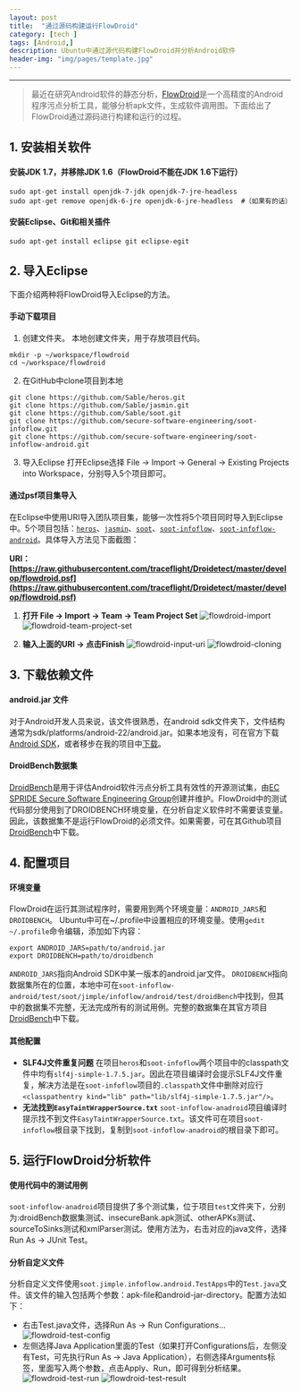 ```yaml
---
layout: post
title:  "通过源码构建运行FlowDroid"
category: [tech ]
tags: [Android,]
description: Ubuntu中通过源代码构建FlowDroid并分析Android软件
header-img: "img/pages/template.jpg"
---
```



----
> 最近在研究Android软件的静态分析，[FlowDroid](https://blogs.uni-paderborn.de/sse/tools/flowdroid/)是一个高精度的Android程序污点分析工具，能够分析apk文件，生成软件调用图。下面给出了FlowDroid通过源码进行构建和运行的过程。

## 1. 安装相关软件 ##

#### 安装JDK 1.7，并移除JDK 1.6（FlowDroid不能在JDK 1.6下运行） ####
~~~ shell
sudo apt-get install openjdk-7-jdk openjdk-7-jre-headless 
sudo apt-get remove openjdk-6-jre openjdk-6-jre-headless  #（如果有的话）
~~~

#### 安装Eclipse、Git和相关插件 ####
~~~ shell
sudo apt-get install eclipse git eclipse-egit
~~~

## 2. 导入Eclipse #

下面介绍两种将FlowDroid导入Eclipse的方法。

#### 手动下载项目 ####

1. 创建文件夹。
本地创建文件夹，用于存放项目代码。
~~~ shell
mkdir -p ~/workspace/flowdroid
cd ~/workspace/flowdroid
~~~

2. 在GitHub中clone项目到本地
~~~ shell
git clone https://github.com/Sable/heros.git
git clone https://github.com/Sable/jasmin.git
git clone https://github.com/Sable/soot.git
git clone https://github.com/secure-software-engineering/soot-infoflow.git
git clone https://github.com/secure-software-engineering/soot-infoflow-android.git
~~~

3. 导入Eclipse
打开Eclipse选择 File -> Import -> General -> Existing Projects into Workspace，分别导入5个项目即可。

#### 通过psf项目集导入 ####

在Eclipse中使用URI导入团队项目集，能够一次性将5个项目同时导入到Eclipse中。5个项目包括：[`heros`](https://github.com/Sable/heros.git)、[`jasmin`](https://github.com/Sable/jasmin.git)、[`soot`](https://github.com/Sable/soot.git)、[`soot-infoflow`](https://github.com/secure-software-engineering/soot-infoflow.git)、[`soot-infoflow-android`](https://github.com/secure-software-engineering/soot-infoflow-android.git)。具体导入方法见下面截图：

**URI： [https://raw.githubusercontent.com/traceflight/Droidetect/master/develop/flowdroid.psf](https://raw.githubusercontent.com/traceflight/Droidetect/master/develop/flowdroid.psf)**

1. **打开 File -> Import -> Team -> Team Project Set**
![flowdroid-import](http://7xsbrq.com1.z0.glb.clouddn.com/img/blogs/blog-flowdroid-import.png)
![flowdroid-team-project-set](http://7xsbrq.com1.z0.glb.clouddn.com/img/blogs/blog-flowdroid-team-project-set.png)

2. **输入上面的URI -> 点击Finish**
![flowdroid-input-uri](http://7xsbrq.com1.z0.glb.clouddn.com/img/blogs/blog-flowdroid-input-URI.png)
![flowdroid-cloning](http://7xsbrq.com1.z0.glb.clouddn.com/img/blogs/blog-flowdroid-cloning.png)


## 3. 下载依赖文件 #

#### android.jar 文件 ####
对于Android开发人员来说，该文件很熟悉，在android sdk文件夹下，文件结构通常为sdk/platforms/android-22/android.jar。如果本地没有，可在官方下载[Android SDK](https://developer.android.com/sdk/index.html)，或者移步在我的项目中[下载](https://github.com/traceflight/Android-related-repo/tree/master/Android%20Jars)。

#### DroidBench数据集 ####
[DroidBench](https://github.com/secure-software-engineering/DroidBench)是用于评估Android软件污点分析工具有效性的开源测试集，由[EC SPRIDE Secure Software Engineering Group](http://sse.ec-spride.de/)创建并维护。FlowDroid中的测试代码部分使用到了DROIDBENCH环境变量，在分析自定义软件时不需要该变量。因此，该数据集不是运行FlowDroid的必须文件。如果需要，可在其Github项目[DroidBench](https://github.com/secure-software-engineering/DroidBench)中下载。

## 4. 配置项目 #

#### 环境变量 ####
FlowDroid在运行其测试程序时，需要用到两个环境变量：`ANDROID_JARS`和`DROIDBENCH`。
Ubuntu中可在~/.profile中设置相应的环境变量。使用`gedit ~/.profile`命令编辑，添加如下内容：

~~~ shell
export ANDROID_JARS=path/to/android.jar
export DROIDBENCH=path/to/droidbench
~~~

`ANDROID_JARS`指向Android SDK中某一版本的android.jar文件。
`DROIDBENCH`指向数据集所在的位置，本地中可在`soot-infoflow-android/test/soot/jimple/infoflow/android/test/droidBench`中找到，但其中的数据集不完整，无法完成所有的测试用例。完整的数据集在其官方项目[DroidBench](https://github.com/secure-software-engineering/DroidBench)中下载。

#### 其他配置 ####
  * **SLF4J文件重复问题**
  在项目`heros`和`soot-infoflow`两个项目中的classpath文件中均有`slf4j-simple-1.7.5.jar`。因此在项目编译时会提示SLF4J文件重复，解决方法是在`soot-infoflow`项目的`.classpath`文件中删除对应行`<classpathentry kind="lib" path="lib/slf4j-simple-1.7.5.jar"/>`。
  * **无法找到`EasyTaintWrapperSource.txt`**
  `soot-infoflow-anadroid`项目编译时提示找不到文件`EasyTaintWrapperSource.txt`。该文件可在项目`soot-infoflow`根目录下找到，复制到`soot-infoflow-anadroid`的根目录下即可。

## 5. 运行FlowDroid分析软件 #

#### 使用代码中的测试用例 ####
 `soot-infoflow-anadroid`项目提供了多个测试集，位于项目`test`文件夹下，分别为:droidBench数据集测试、insecureBank.apk测试、otherAPKs测试、sourceToSinks测试和xmlParser测试。使用方法为，右击对应的java文件，选择Run As -> JUnit Test。

#### 分析自定义文件 ####
 分析自定义文件使用`soot.jimple.infoflow.android.TestApps`中的`Test.java`文件。该文件的输入包括两个参数：apk-file和android-jar-directory。配置方法如下：

  * 右击Test.java文件，选择Run As -> Run Configurations...
  ![flowdroid-test-config](http://7xsbrq.com1.z0.glb.clouddn.com/img/blogs/blog-flowdroid-test-config.png)
  * 左侧选择Java Application里面的Test（如果打开Configurations后，左侧没有Test，可先执行Run As -> Java Application），右侧选择Arguments标签，里面写入两个参数，点击Apply、Run，即可得到分析结果。
  ![flowdroid-test-run](http://7xsbrq.com1.z0.glb.clouddn.com/img/blogs/blog-flowdroid-test-run.png)
  ![flowdroid-test-result](http://7xsbrq.com1.z0.glb.clouddn.com/img/blogs/blog-flowdroid-test-result.png)
